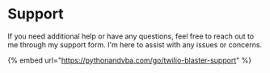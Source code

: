 # Support

If you need additional help or have any questions, feel free to reach out to me through my support form. I'm here to assist with any issues or concerns.

{% embed url="https://pythonandvba.com/go/twilio-blaster-support" %}

